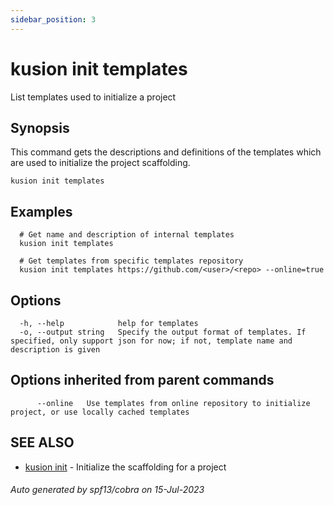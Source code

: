 ```yaml
---
sidebar_position: 3
---
```

# kusion init templates

List templates used to initialize a project

## Synopsis

This command gets the descriptions and definitions of the templates which are used to initialize the project scaffolding.

```
kusion init templates
```

## Examples

```
  # Get name and description of internal templates
  kusion init templates
  
  # Get templates from specific templates repository
  kusion init templates https://github.com/<user>/<repo> --online=true
```

## Options

```
  -h, --help            help for templates
  -o, --output string   Specify the output format of templates. If specified, only support json for now; if not, template name and description is given
```

## Options inherited from parent commands

```
      --online   Use templates from online repository to initialize project, or use locally cached templates
```

## SEE ALSO

* [kusion init](init.md)	 - Initialize the scaffolding for a project

###### Auto generated by spf13/cobra on 15-Jul-2023
